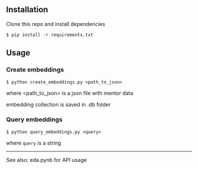 ## Installation

Clone this repo and install dependencies
```
$ pip install -r requirements.txt
```

## Usage

### Create embeddings
```
$ python create_embeddings.py <path_to_json>
```
where <path_to_json> is a json file with mentor data

embedding collection is saved in .db folder


### Query embeddings
```
$ python query_embeddings.py <query>
```
where `query` is a string

-----

See also: eda.pynb for API usage
